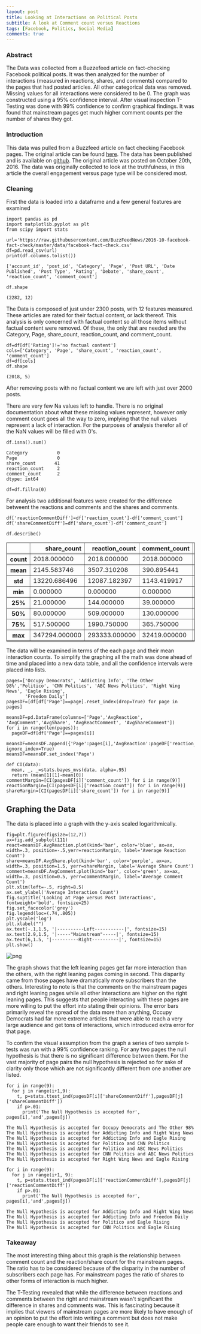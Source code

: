 ```yaml
---
layout: post
title: Looking at Interactions on Political Posts
subtitle: A look at Comment count versus Reactions
tags: [Facebook, Politics, Social Media]
comments: true
---
```


### Abstract

The Data was collected from a Buzzefeed article on fact-checking Facebook political posts. It was then analyzed for the number of interactions (measured in reactions, shares, and comments) compared to the pages that had posted articles. All other categorical data was removed. Missing values for all interactions were considered to be 0. The graph was constructed using a 95% confidence interval. After visual inspection T-Testing was done with 99% confidence to confirm graphical findings. It was found that mainstream pages get much higher comment counts per the number of shares they got. 

### Introduction

This data was pulled from a Buzzfeed article on fact checking Facebook pages. The original article can be found [here](https://www.buzzfeednews.com/article/craigsilverman/partisan-fb-pages-analysis#.ia1QB2KJl). The data has been published and is available on [github](https://github.com/BuzzFeedNews/2016-10-facebook-fact-check/blob/master/data/facebook-fact-check.csv). The original article was posted on October 20th, 2016. The data was originally collected to look at the truthfulness, in this article the overall engagement versus page type will be considered most.

### Cleaning

First the data is loaded into a dataframe and a few general features are examined




```
import pandas as pd
import matplotlib.pyplot as plt
from scipy import stats
```


```
url='https://raw.githubusercontent.com/BuzzFeedNews/2016-10-facebook-fact-check/master/data/facebook-fact-check.csv'
df=pd.read_csv(url)
print(df.columns.tolist())
```

    ['account_id', 'post_id', 'Category', 'Page', 'Post URL', 'Date Published', 'Post Type', 'Rating', 'Debate', 'share_count', 'reaction_count', 'comment_count']



```
df.shape
```




    (2282, 12)



The Data is composed of just under 2300 posts, with 12 features measured. These articles are rated for their factual content, or lack thereof. This analysis is only concerned with factual content so all those items without factual content were removed. Of these, the only that are needed are the Category, Page, share_count, reaction_count, and comment_count. 


```
df=df[df['Rating']!='no factual content']
cols=['Category', 'Page', 'share_count', 'reaction_count', 'comment_count']
df=df[cols]
df.shape
```




    (2018, 5)



After removing posts with no factual content we are left with just over 2000 posts.



There are very few Na values left to handle. There is no original documentation about what these missing values represent, however only comment count goes all the way to zero, implying that the null values represent a lack of interaction. For the purposes of analysis therefor all of the NaN values will be filled with 0's. 


```
df.isna().sum()
```




    Category           0
    Page               0
    share_count       41
    reaction_count     2
    comment_count      2
    dtype: int64




```
df=df.fillna(0)
```

For analysis two additional features were created for the difference betweent the reactions and comments and the shares and comments. 


```
df['reactionCommentDiff']=df['reaction_count']-df['comment_count']
df['shareCommentDiff']=df['share_count']-df['comment_count']
```


```
df.describe()
```




<div>
<style scoped>
    .dataframe tbody tr th:only-of-type {
        vertical-align: middle;
    }

    .dataframe tbody tr th {
        vertical-align: top;
    }

    .dataframe thead th {
        text-align: right;
    }
</style>
<table border="1" class="dataframe">
  <thead>
    <tr style="text-align: right;">
      <th></th>
      <th>share_count</th>
      <th>reaction_count</th>
      <th>comment_count</th>
      <th>reactionCommentDiff</th>
      <th>shareCommentDiff</th>
    </tr>
  </thead>
  <tbody>
    <tr>
      <th>count</th>
      <td>2018.000000</td>
      <td>2018.000000</td>
      <td>2018.000000</td>
      <td>2018.000000</td>
      <td>2018.000000</td>
    </tr>
    <tr>
      <th>mean</th>
      <td>2145.583746</td>
      <td>3507.310208</td>
      <td>390.895441</td>
      <td>3116.414767</td>
      <td>1754.688305</td>
    </tr>
    <tr>
      <th>std</th>
      <td>13220.686496</td>
      <td>12087.182397</td>
      <td>1143.419917</td>
      <td>11252.480803</td>
      <td>12339.315813</td>
    </tr>
    <tr>
      <th>min</th>
      <td>0.000000</td>
      <td>0.000000</td>
      <td>0.000000</td>
      <td>-1261.000000</td>
      <td>-13510.000000</td>
    </tr>
    <tr>
      <th>25%</th>
      <td>21.000000</td>
      <td>144.000000</td>
      <td>39.000000</td>
      <td>68.250000</td>
      <td>-73.750000</td>
    </tr>
    <tr>
      <th>50%</th>
      <td>80.000000</td>
      <td>509.000000</td>
      <td>130.000000</td>
      <td>305.000000</td>
      <td>-5.000000</td>
    </tr>
    <tr>
      <th>75%</th>
      <td>517.500000</td>
      <td>1990.750000</td>
      <td>365.750000</td>
      <td>1573.000000</td>
      <td>235.750000</td>
    </tr>
    <tr>
      <th>max</th>
      <td>347294.000000</td>
      <td>293333.000000</td>
      <td>32419.000000</td>
      <td>260914.000000</td>
      <td>314875.000000</td>
    </tr>
  </tbody>
</table>
</div>



The data will be examined in terms of the each page and their mean interaction counts. To simplify the graphing all the math was done ahead of time and placed into a new data table, and all the confidence intervals were placed into lists.  



```
pages=['Occupy Democrats', 'Addicting Info', 'The Other 98%','Politico', 'CNN Politics', 'ABC News Politics', 'Right Wing News', 'Eagle Rising', 
       'Freedom Daily']
pagesDF=[df[df['Page']==page].reset_index(drop=True) for page in pages]

meansDF=pd.DataFrame(columns=['Page','AvgReaction', 'AvgComment','AvgShare', 'AvgReactComment', 'AvgShareComment'])
for i in range(len(pages)):
  pageDF=df[df['Page']==pages[i]]
  meansDF=meansDF.append({'Page':pages[i],'AvgReaction':pageDF['reaction_count'].mean(),'AvgComment':pageDF['comment_count'].mean(),'AvgShare':pageDF['share_count'].mean(),'AvgReactComment':pageDF['reactionCommentDiff'].mean(),'AvgShareComment':pageDF['shareCommentDiff'].mean()}, ignore_index=True)
meansDF=meansDF.set_index('Page')
```


```
def CI(data):
  mean, _, _=stats.bayes_mvs(data, alpha=.95)
  return (mean[1][1]-mean[0])
commentMargin=[CI(pagesDF[i]['comment_count']) for i in range(9)]
reactionMargin=[CI(pagesDF[i]['reaction_count']) for i in range(9)]
shareMargin=[CI(pagesDF[i]['share_count']) for i in range(9)]
```

## Graphing the Data

The data is placed into a graph with the y-axis scaled logarithmically. 


```
fig=plt.figure(figsize=(12,7))
ax=fig.add_subplot(111)
react=meansDF.AvgReaction.plot(kind='bar', color='blue', ax=ax, width=.3, position=-.5,yerr=reactionMargin, label='Average Reaction Count')
share=meansDF.AvgShare.plot(kind='bar', color='purple', ax=ax, width=.3, position=1.5, yerr=shareMargin, label='Average Share Count')
comment=meansDF.AvgComment.plot(kind='bar', color='green', ax=ax, width=.3, position=0.5, yerr=commentMargin, label='Average Comment Count')
plt.xlim(left=-.5, right=8.5)
ax.set_ylabel('Average Interaction Count')
fig.suptitle('Looking at Page versus Post Interactions', fontweight='bold', fontsize=25)
fig.set_facecolor('grey')
fig.legend(loc=(.74,.805))
plt.yscale('log')
plt.xlabel("")
ax.text(-.1,1.5, '|----------Left-----------|', fontsize=15)
ax.text(2.9,1.5, '|-----"Mainstream"-----|', fontsize=15)
ax.text(6,1.5, '|----------Right----------|', fontsize=15)
plt.show()
```


![png](2019_08_28_Looking_At_Interaction_on_Political_Posts_files/2019_08_28_Looking_At_Interaction_on_Political_Posts_18_0.png)


The graph shows that the left leaning pages get far more interaction than the others, with the right leaning pages coming in second. This disparity came from those pages have dramatically more subscribers than the others. Interesting to note is that the comments on the mainstream pages and right leaning pages while all other interactions are higher on the right leaning pages. This suggests that people interacting with these pages are more willing to put the effort into stating their opinions. The error bars primarily reveal the spread of the data more than anything, Occupy Democrats had far more extreme articles that were able to reach a very large audience and get tons of interactions, which introduced extra error for that page. 

To confirm the visual assumption from the graph a series of two sample t-tests was run with a 99% confidence ranking. For any two pages the null hypothesis is that there is no significant difference between them. For the vast majority of page pairs the null hypothesis is rejected so for sake of clarity only those which are not significantly different from one another are listed. 


```
for i in range(9):
  for j in range(i+1,9):
    t, p=stats.ttest_ind(pagesDF[i]['shareCommentDiff'],pagesDF[j]['shareCommentDiff'])
    if p>.01:
      print('The Null Hypothesis is accepted for', pages[i],'and',pages[j])
```

    The Null Hypothesis is accepted for Occupy Democrats and The Other 98%
    The Null Hypothesis is accepted for Addicting Info and Right Wing News
    The Null Hypothesis is accepted for Addicting Info and Eagle Rising
    The Null Hypothesis is accepted for Politico and CNN Politics
    The Null Hypothesis is accepted for Politico and ABC News Politics
    The Null Hypothesis is accepted for CNN Politics and ABC News Politics
    The Null Hypothesis is accepted for Right Wing News and Eagle Rising



```
for i in range(9):
  for j in range(i+1, 9):
    t, p=stats.ttest_ind(pagesDF[i]['reactionCommentDiff'],pagesDF[j]['reactionCommentDiff'])
    if p>.01:
      print('The Null Hypothesis is accepted for', pages[i],'and',pages[j])
```

    The Null Hypothesis is accepted for Addicting Info and Right Wing News
    The Null Hypothesis is accepted for Addicting Info and Freedom Daily
    The Null Hypothesis is accepted for Politico and Eagle Rising
    The Null Hypothesis is accepted for CNN Politics and Eagle Rising


### Takeaway
The most interesting thing about this graph is the relationship between comment count and the reaction/share count for the mainstream pages. The ratio has to be considered because of the disparity in the number of subscribers each page has. For mainstream pages the ratio of shares to other forms of interaction is much higher.

The T-Testing revealed that while the difference between reactions and comments between the right and mainstream wasn't significant the difference in shares and comments was. This is fascinating because it implies that viewers of mainstream pages are more likely to have enough of an opinion to put the effort into writing a comment but does not make people care enough to want their friends to see it. 

